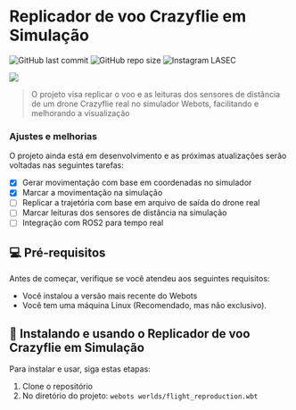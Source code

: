 # Replicador de voo Crazyflie em Simulação

![GitHub last commit](https://img.shields.io/github/last-commit/luis-cmenezes/crazyflie-flight-sim)
![GitHub repo size](https://img.shields.io/github/repo-size/luis-cmenezes/crazyflie-flight-sim)
![Instagram LASEC](https://img.shields.io/badge/Instragram-LASEC-red?link=https://www.instagram.com/lasecufu/&logo=Instagram)

![](example-gif.gif)

> O projeto visa replicar o voo e as leituras dos sensores de distância de um drone Crazyflie real no simulador Webots, facilitando e melhorando a visualização

### Ajustes e melhorias

O projeto ainda está em desenvolvimento e as próximas atualizações serão voltadas nas seguintes tarefas:

- [x] Gerar movimentação com base em coordenadas no simulador
- [x] Marcar a movimentação na simulação
- [ ] Replicar a trajetória com base em arquivo de saída do drone real
- [ ] Marcar leituras dos sensores de distância na simulação
- [ ] Integração com ROS2 para tempo real

## 💻 Pré-requisitos

Antes de começar, verifique se você atendeu aos seguintes requisitos:
* Você instalou a versão mais recente do Webots
* Você tem uma máquina Linux (Recomendado, mas não exclusivo).

## 🚀 Instalando e usando o Replicador de voo Crazyflie em Simulação

Para instalar e usar, siga estas etapas:
1. Clone o repositório
2. No diretório do projeto:
``` webots worlds/flight_reproduction.wbt ```
